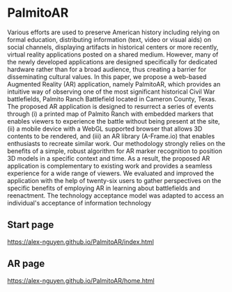 # PalmitoAR
Various efforts are used to preserve American history including relying on formal education, distributing information (text, video or visual aids) on social channels, displaying artifacts in historical centers or more recently, virtual reality applications posted on a shared medium. However, many of the newly developed applications are designed specifically for dedicated hardware rather than for a broad audience, thus creating a barrier for disseminating cultural values. In this paper, we propose a web-based Augmented Reality (AR) application, namely PalmitoAR, which provides an intuitive way of observing one of the most significant historical Civil War battlefields, Palmito Ranch Battlefield located in Cameron County, Texas. The proposed AR application is designed to resurrect a series of events through (i) a printed map of Palmito Ranch with embedded markers that enables viewers to experience the battle without being present at the site, (ii) a mobile device with a WebGL supported browser that allows 3D contents to be rendered, and (iii) an AR library (A-Frame.io) that enables enthusiasts to recreate similar work. Our methodology strongly relies on the benefits of a simple, robust algorithm for AR marker recognition to position 3D models in a specific context and time. As a result, the proposed AR application is complementary to existing work and provides a seamless experience for a wide range of viewers. We evaluated and improved the application with the help of twenty-six users to gather perspectives on the specific benefits of employing AR in learning about battlefields and reenactment. The technology acceptance model was adapted to access an individual's acceptance of information technology
## Start page
https://alex-nguyen.github.io/PalmitoAR/index.html

## AR page
https://alex-nguyen.github.io/PalmitoAR/home.html
